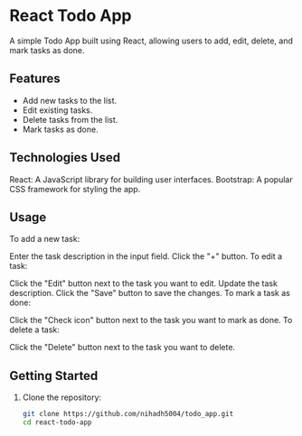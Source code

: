 # React Todo App

A simple Todo App built using React, allowing users to add, edit, delete, and mark tasks as done.

## Features

- Add new tasks to the list.
- Edit existing tasks.
- Delete tasks from the list.
- Mark tasks as done.



## Technologies Used

React: A JavaScript library for building user interfaces.
Bootstrap: A popular CSS framework for styling the app.


## Usage
To add a new task:

Enter the task description in the input field.
Click the "+" button.
To edit a task:

Click the "Edit" button next to the task you want to edit.
Update the task description.
Click the "Save" button to save the changes.
To mark a task as done:

Click the "Check icon" button next to the task you want to mark as done.
To delete a task:

Click the "Delete" button next to the task you want to delete.


## Getting Started

1. Clone the repository:

   ```bash
   git clone https://github.com/nihadh5004/todo_app.git
   cd react-todo-app